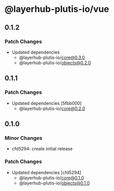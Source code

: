 # @layerhub-plutis-io/vue

## 0.1.2

### Patch Changes

- Updated dependencies
  - @layerhub-plutis-io/core@0.3.0
  - @layerhub-plutis-io/objects@0.2.0

## 0.1.1

### Patch Changes

- Updated dependencies [5fbb000]
  - @layerhub-plutis-io/core@0.2.0

## 0.1.0

### Minor Changes

- cfd5294: create initial release

### Patch Changes

- Updated dependencies [cfd5294]
  - @layerhub-plutis-io/core@0.1.0
  - @layerhub-plutis-io/objects@0.1.0
